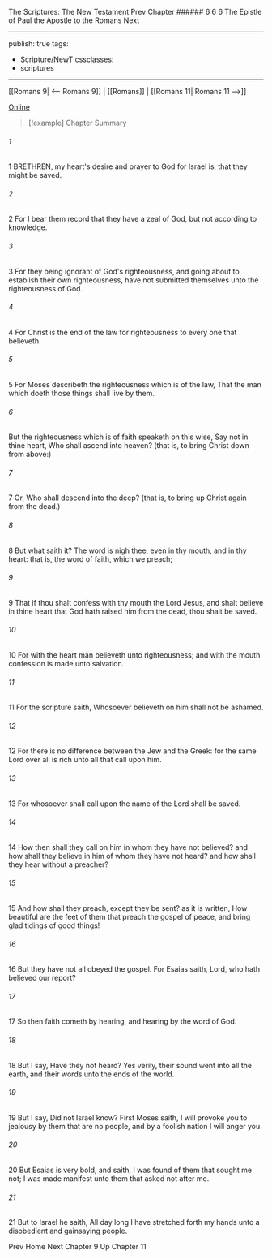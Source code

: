 The Scriptures: The New Testament
Prev
Chapter ###### 6
6 6 The Epistle of Paul the Apostle to the Romans
Next

---
publish: true
tags:
  - Scripture/NewT
cssclasses:
  - scriptures
---
[[Romans 9| <-- Romans 9]] | [[Romans]] | [[Romans 11| Romans 11 -->]]

[Online](https://churchofjesuschrist.org/study/scriptures/nt/rom/10?lang=eng)

>[!example] Chapter Summary
>
###### 1
1 BRETHREN, my heart's desire and prayer to God for Israel is, that they might be saved.
###### 2
2 For I bear them record that they have a zeal of God, but not according to knowledge.
###### 3
3 For they being ignorant of God's righteousness, and going about to establish their own righteousness, have not submitted themselves unto the righteousness of God.
###### 4
4 For Christ is the end of the law for righteousness to every one that believeth.
###### 5
5 For Moses describeth the righteousness which is of the law, That the man which doeth those things shall live by them.
###### 6
But the righteousness which is of faith speaketh on this wise, Say not in thine heart, Who shall ascend into heaven? (that is, to bring Christ down from above:)
###### 7
7 Or, Who shall descend into the deep? (that is, to bring up Christ again from the dead.)
###### 8
8 But what saith it? The word is nigh thee, even in thy mouth, and in thy heart: that is, the word of faith, which we preach;
###### 9
9 That if thou shalt confess with thy mouth the Lord Jesus, and shalt believe in thine heart that God hath raised him from the dead, thou shalt be saved.
###### 10
10 For with the heart man believeth unto righteousness; and with the mouth confession is made unto salvation.
###### 11
11 For the scripture saith, Whosoever believeth on him shall not be ashamed.
###### 12
12 For there is no difference between the Jew and the Greek: for the same Lord over all is rich unto all that call upon him.
###### 13
13 For whosoever shall call upon the name of the Lord shall be saved.
###### 14
14 How then shall they call on him in whom they have not believed? and how shall they believe in him of whom they have not heard? and how shall they hear without a preacher?
###### 15
15 And how shall they preach, except they be sent? as it is written, How beautiful are the feet of them that preach the gospel of peace, and bring glad tidings of good things!
###### 16
16 But they have not all obeyed the gospel. For Esaias saith, Lord, who hath believed our report?
###### 17
17 So then faith cometh by hearing, and hearing by the word of God.
###### 18
18 But I say, Have they not heard? Yes verily, their sound went into all the earth, and their words unto the ends of the world.
###### 19
19 But I say, Did not Israel know? First Moses saith, I will provoke you to jealousy by them that are no people, and by a foolish nation I will anger you.
###### 20
20 But Esaias is very bold, and saith, I was found of them that sought me not; I was made manifest unto them that asked not after me.
###### 21
21 But to Israel he saith, All day long I have stretched forth my hands unto a disobedient and gainsaying people.

Prev
Home
Next
Chapter 9
Up
Chapter 11



